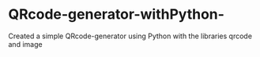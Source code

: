 # QRcode-generator-withPython-
Created a simple QRcode-generator using Python with the libraries qrcode and image
